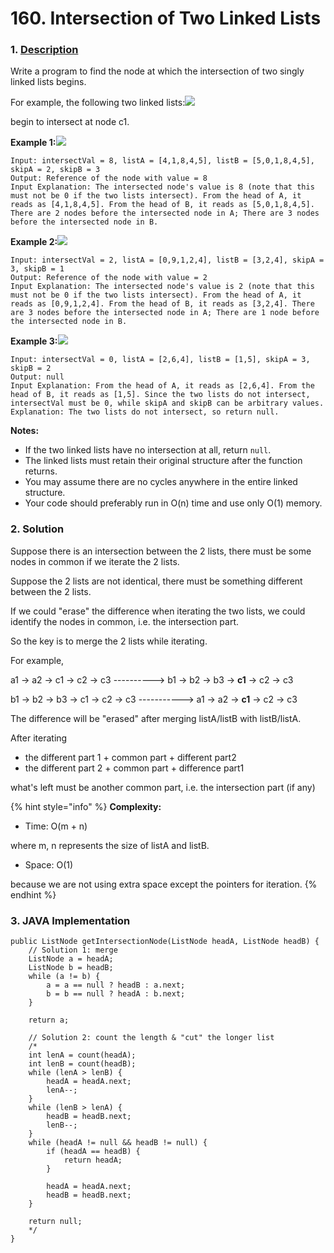 # 160. Intersection of Two Linked Lists

### 1. [Description](https://leetcode.com/problems/intersection-of-two-linked-lists/description/)

Write a program to find the node at which the intersection of two singly linked lists begins.

For example, the following two linked lists:[![](https://assets.leetcode.com/uploads/2018/12/13/160_statement.png)](https://assets.leetcode.com/uploads/2018/12/13/160_statement.png)

begin to intersect at node c1.

**Example 1:**[![](https://assets.leetcode.com/uploads/2018/12/13/160_example_1.png)](https://assets.leetcode.com/uploads/2018/12/13/160_example_1.png)

```text
Input: intersectVal = 8, listA = [4,1,8,4,5], listB = [5,0,1,8,4,5], skipA = 2, skipB = 3
Output: Reference of the node with value = 8
Input Explanation: The intersected node's value is 8 (note that this must not be 0 if the two lists intersect). From the head of A, it reads as [4,1,8,4,5]. From the head of B, it reads as [5,0,1,8,4,5]. There are 2 nodes before the intersected node in A; There are 3 nodes before the intersected node in B.
```

**Example 2:**[![](https://assets.leetcode.com/uploads/2018/12/13/160_example_2.png)](https://assets.leetcode.com/uploads/2018/12/13/160_example_2.png)

```text
Input: intersectVal = 2, listA = [0,9,1,2,4], listB = [3,2,4], skipA = 3, skipB = 1
Output: Reference of the node with value = 2
Input Explanation: The intersected node's value is 2 (note that this must not be 0 if the two lists intersect). From the head of A, it reads as [0,9,1,2,4]. From the head of B, it reads as [3,2,4]. There are 3 nodes before the intersected node in A; There are 1 node before the intersected node in B.
```

**Example 3:**[![](https://assets.leetcode.com/uploads/2018/12/13/160_example_3.png)](https://assets.leetcode.com/uploads/2018/12/13/160_example_3.png)

```text
Input: intersectVal = 0, listA = [2,6,4], listB = [1,5], skipA = 3, skipB = 2
Output: null
Input Explanation: From the head of A, it reads as [2,6,4]. From the head of B, it reads as [1,5]. Since the two lists do not intersect, intersectVal must be 0, while skipA and skipB can be arbitrary values.
Explanation: The two lists do not intersect, so return null.
```

**Notes:**

* If the two linked lists have no intersection at all, return `null`.
* The linked lists must retain their original structure after the function returns.
* You may assume there are no cycles anywhere in the entire linked structure.
* Your code should preferably run in O\(n\) time and use only O\(1\) memory.



### 2. Solution

Suppose there is an intersection between the 2 lists, there must be some nodes in common if we iterate the 2 lists.

Suppose the 2 lists are not identical, there must be something different between the 2 lists.

If we could "erase" the difference when iterating the two lists, we could identify the nodes in common, i.e. the intersection part.

So the key is to merge the 2 lists while iterating.

For example, 

a1 -&gt; a2 -&gt; c1 -&gt; c2 -&gt; c3  ----------&gt; b1 -&gt; b2 -&gt; b3 -&gt; **c1** -&gt; c2 -&gt; c3

b1 -&gt; b2 -&gt; b3 -&gt; c1 -&gt; c2 -&gt; c3 -----------&gt; a1 -&gt; a2 -&gt; **c1** -&gt; c2 -&gt; c3 

The difference will be "erased" after merging listA/listB with listB/listA.

After iterating 

* the different part 1 + common part + different part2
* the different part 2 + common part + difference part1

what's left must be another common part, i.e. the intersection part \(if any\)

{% hint style="info" %}
**Complexity:**

* Time: O\(m + n\)  

where m, n represents the size of listA and listB.

* Space: O\(1\) 

because we are not using extra space except the pointers for iteration.
{% endhint %}



### 3. JAVA Implementation

```text
public ListNode getIntersectionNode(ListNode headA, ListNode headB) {
    // Solution 1: merge
    ListNode a = headA;
    ListNode b = headB;
    while (a != b) {
        a = a == null ? headB : a.next;
        b = b == null ? headA : b.next;
    }
        
    return a;
    
    // Solution 2: count the length & "cut" the longer list
    /*
    int lenA = count(headA);
    int lenB = count(headB);
    while (lenA > lenB) {
        headA = headA.next;
        lenA--;
    }
    while (lenB > lenA) {
        headB = headB.next;
        lenB--;
    }
    while (headA != null && headB != null) {
        if (headA == headB) {
            return headA;
        }
            
        headA = headA.next;
        headB = headB.next;
    }
        
    return null;
    */
}
```

